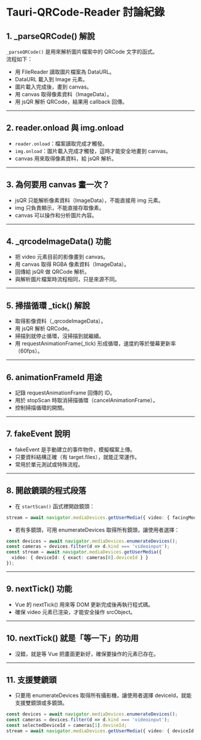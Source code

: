 # Tauri-QRCode-Reader 討論紀錄

## 1. _parseQRCode() 解說

`_parseQRCode()` 是用來解析圖片檔案中的 QRCode 文字的函式。  
流程如下：

- 用 FileReader 讀取圖片檔案為 DataURL。
- DataURL 載入到 Image 元素。
- 圖片載入完成後，畫到 canvas。
- 用 canvas 取得像素資料（ImageData）。
- 用 jsQR 解析 QRCode，結果用 callback 回傳。

---

## 2. reader.onload 與 img.onload

- `reader.onload`：檔案讀取完成才觸發。
- `img.onload`：圖片載入完成才觸發，這時才能安全地畫到 canvas。
- canvas 用來取得像素資料，給 jsQR 解析。

---

## 3. 為何要用 canvas 畫一次？

- jsQR 只能解析像素資料（ImageData），不能直接用 img 元素。
- img 只負責顯示，不能直接存取像素。
- canvas 可以操作和分析圖片內容。

---

## 4. _qrcodeImageData() 功能

- 把 video 元素目前的影像畫到 canvas。
- 用 canvas 取得 RGBA 像素資料（ImageData）。
- 回傳給 jsQR 做 QRCode 解析。
- 與解析圖片檔案時流程相同，只是來源不同。

---

## 5. 掃描循環 _tick() 解說

- 取得影像資料（_qrcodeImageData）。
- 用 jsQR 解析 QRCode。
- 掃描到就停止循環，沒掃描到就繼續。
- 用 requestAnimationFrame(_tick) 形成循環，速度約等於螢幕更新率（60fps）。

---

## 6. animationFrameId 用途

- 記錄 requestAnimationFrame 回傳的 ID。
- 用於 stopScan 時取消掃描循環（cancelAnimationFrame）。
- 控制掃描循環的開關。

---

## 7. fakeEvent 說明

- fakeEvent 是手動建立的事件物件，模擬檔案上傳。
- 只要資料結構正確（有 target.files），就能正常運作。
- 常用於單元測試或特殊流程。

---

## 8. 開啟鏡頭的程式段落

- 在 `startScan()` 函式裡開啟鏡頭：

```typescript
stream = await navigator.mediaDevices.getUserMedia({ video: { facingMode: 'environment' } });
```

- 若有多鏡頭，可用 enumerateDevices 取得所有鏡頭，讓使用者選擇：

```typescript
const devices = await navigator.mediaDevices.enumerateDevices();
const cameras = devices.filter(d => d.kind === 'videoinput');
const stream = await navigator.mediaDevices.getUserMedia({
  video: { deviceId: { exact: cameras[0].deviceId } }
});
```

---

## 9. nextTick() 功能

- Vue 的 nextTick() 用來等 DOM 更新完成後再執行程式碼。
- 確保 video 元素已渲染，才能安全操作 srcObject。

---

## 10. nextTick() 就是「等一下」的功用

- 沒錯，就是等 Vue 把畫面更新好，確保要操作的元素已存在。

---

## 11. 支援雙鏡頭

- 只要用 enumerateDevices 取得所有攝影機，讓使用者選擇 deviceId，就能支援雙鏡頭或多鏡頭。

```typescript
const devices = await navigator.mediaDevices.enumerateDevices();
const cameras = devices.filter(d => d.kind === 'videoinput');
const selectedDeviceId = cameras[1].deviceId;
stream = await navigator.mediaDevices.getUserMedia({ video: { deviceId: { exact: selectedDeviceId }}